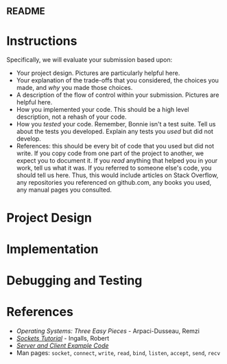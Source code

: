 ## README

# Instructions

Specifically, we will evaluate your submission based upon:

- Your project design.  Pictures are particularly helpful here.
- Your explanation of the trade-offs that you considered, the choices you made, and _why_ you made those choices.
- A description of the flow of control within your submission. Pictures are helpful here.
- How you implemented your code. This should be a high level description, not a rehash of your code.
- How you _tested_ your code.  Remember, Bonnie isn't a test suite.  Tell us about the tests you developed.
  Explain any tests you _used_ but did not develop.
- References: this should be every bit of code that you used but did not write.  If you copy code from
  one part of the project to another, we expect you to document it. If you _read_ anything that helped you
  in your work, tell us what it was.  If you referred to someone else's code, you should tell us here.
  Thus, this would include articles on Stack Overflow, any repositories you referenced on github.com, any
  books you used, any manual pages you consulted.

# Project Design

# Implementation

# Debugging and Testing

# References

* _Operating Systems: Three Easy Pieces_ - Arpaci-Dusseau, Remzi 
* [_Sockets Tutorial_](http://www.cs.rpi.edu/~moorthy/Courses/os98/Pgms/socket.html) - Ingalls, Robert 
* [_Server and Client Example Code_](https://github.com/zx1986/xSinppet/tree/master/unix-socket-practice) 
* Man pages: `socket`, `connect`, `write`, `read`, `bind`, `listen`, `accept`, `send`, `recv`
